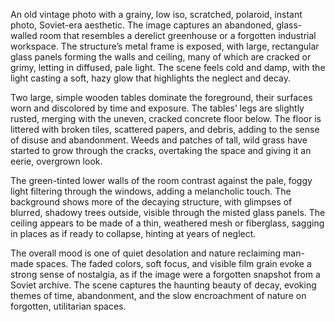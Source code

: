 An old vintage photo with a grainy, low iso, scratched, polaroid, instant photo, Soviet-era aesthetic. The image captures an abandoned, glass-walled room that resembles a derelict greenhouse or a forgotten industrial workspace. The structure’s metal frame is exposed, with large, rectangular glass panels forming the walls and ceiling, many of which are cracked or grimy, letting in diffused, pale light. The scene feels cold and damp, with the light casting a soft, hazy glow that highlights the neglect and decay.

Two large, simple wooden tables dominate the foreground, their surfaces worn and discolored by time and exposure. The tables’ legs are slightly rusted, merging with the uneven, cracked concrete floor below. The floor is littered with broken tiles, scattered papers, and debris, adding to the sense of disuse and abandonment. Weeds and patches of tall, wild grass have started to grow through the cracks, overtaking the space and giving it an eerie, overgrown look.

The green-tinted lower walls of the room contrast against the pale, foggy light filtering through the windows, adding a melancholic touch. The background shows more of the decaying structure, with glimpses of blurred, shadowy trees outside, visible through the misted glass panels. The ceiling appears to be made of a thin, weathered mesh or fiberglass, sagging in places as if ready to collapse, hinting at years of neglect.

The overall mood is one of quiet desolation and nature reclaiming man-made spaces. The faded colors, soft focus, and visible film grain evoke a strong sense of nostalgia, as if the image were a forgotten snapshot from a Soviet archive. The scene captures the haunting beauty of decay, evoking themes of time, abandonment, and the slow encroachment of nature on forgotten, utilitarian spaces.